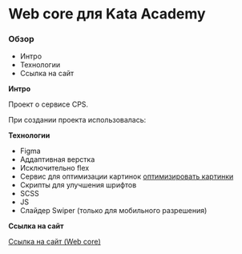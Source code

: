 # Web core для Kata Academy

### Обзор

- Интро
- Технологии
- Ссылка на сайт

**Интро**

Проект о сервисе CPS.

При создании проекта использовалась:

**Технологии**

- Figma
- Аддаптивная верстка
- Исключительно flex
- Сервис для оптимизации картинок [оптимизировать картинки](https://tinypng.com/)
- Скрипты для улучшения шрифтов
- SCSS
- JS
- Слайдер Swiper (только для мобильного разрешения)

**Ссылка на сайт**

[Ссылка на сайт (Web core)](https://pavelfilimonov.github.io/Web-core/)
